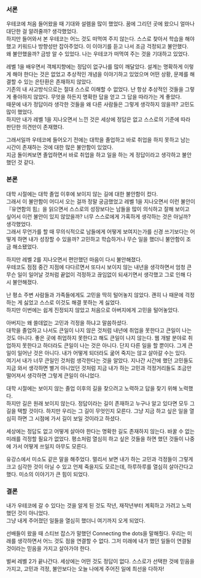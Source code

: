 
### 서론
우테코에 처음 들어왔을 때 기대와 설렘을 많이 했었다. 꿈에 그리던 곳에 왔으니 얼마나 대단한 걸 알려줄까? 생각했었다.  
하지만 들어와서 본 우테코는 어느 것도 떠먹여 주지 않는다. 스스로 찾아서 학습을 해야 했고 키워드나 방향성만 잡아주었다. 이 이야기를 듣고 나서 조금 걱정되고 불안했다.  
왜 불안했을까? 금방 알 수 있었다. 나는 우테코가 떠먹여 주는 것을 기대하고 있었다.

레벨 1을 배우면서 객체지향에는 정답이 없구나를 많이 깨달았다. 설계는 명확하게 이렇게 해야 한다는 것은 없었고 추상적인 개념을 이야기하고 있었으며 어떤 상황, 문제를 해결할 수 있는 은탄환은 존재하지 않았다.  
기존의 내 사고방식으로는 절대 스스로 이해할 수 없었다. 난 항상 추상적인 것들을 그렇게 좋아하지 않았다. 무엇을 하든지 명확한 답을 얻고 그 답을 따라가는 게 좋았다.  
때문에 내가 정답이라 생각한 것들을 왜 다른 사람들은 그렇게 생각하지 않을까? 고민도 많이 했었다.  
하지만 내가 레벨 1을 지나오면서 느낀 것은 세상에 정답은 없고 스스로의 기준에 따라 판단한 의견만이 존재했다.

그래서일까 우테코에 들어오기 전에는 대학을 졸업하고 바로 취업을 하지 못하고 남는 시간이 존재하는 것에 대한 많은 불안함이 있었다.  
지금 돌이켜보면 졸업하면서 바로 취업을 하고 일을 하는 게 정답이라고 생각하고 불안했던 것 같다.

### 본론
대학 시절에는 대학 졸업 이후에 보이지 않는 길에 대한 불안함이 컸다.  
그래서 이 불안함이 어디서 오는 걸까 정말 궁금했었고 레벨 1을 지나오면서 이런 불안이 『유연함의 힘』을 읽으면서 스스로의 성장보다는 남들을 많이 의식하고 잘해 보이고 싶어서 이런 불안이 있지 않았을까? 너무 스스로에게 가혹하게 생각하는 것은 아닐까? 생각했었다.  
그래서 무언가를 할 때 무의식적으로 남들에게 어떻게 보여지는가를 신경 쓰기보다는 어떻게 하면 내가 성장할 수 있을까? 고민하고 학습하거나 무슨 일을 했더니 불안함이 조금 해소됐었다.

하지만 레벨 2를 지나오면서 편안했던 마음이 다시 불안해졌다.  
우테코도 점점 중간 지점에 다다르면서 또다시 보이지 않는 내년을 생각하면서 엄청 큰 무슨 일이 일어날 것처럼 끝없이 걱정하고 끊임없이 되새기면서 생각했고 그로 인해 다시 불안해졌다.

난 평소 주변 사람들과 가족들에게도 고민을 딱히 털어놓지 않았다. 괜히 나 때문에 걱정하는 게 싫었고 스스로 이것도 해결 못하는 게 싫었다.  
하지만 이번에는 쉽게 진정되지 않았고 처음으로 아버지에게 고민을 털어놓았다.

아버지는 왜 쓸데없는 고민과 걱정을 하냐고 말씀하셨다.  
대학을 졸업하고 나서도 큰일이 나지 않은 것처럼 내년에 취업을 못한다고 큰일이 나는 것도 아니다. 좋은 곳에 취업하지 못한다고 해도 큰일이 나지 않는다. 웹 개발 분야로 취업하지 못한다고 하더라도 큰일이 나는 것은 아니다. 단지 다른 일을 할 뿐이다. 그게 큰일이 일어난 것은 아니다. 내가 어떻게 되더라도 굶어 죽지는 않고 살아갈 수는 있다.  
여기서 내가 너무 큰일인 것처럼 생각한다는 것을 알았다. 지나간 시간에 했던 고민들도 지금 와서 생각하면 별거 아니었던 것처럼 지금 내가 하는 고민과 걱정거리들도 조금만 떨어져서 생각하면 그렇게 큰일이 아니었다.

대학 시절에는 보이지 않는 졸업 이후의 길을 찾으려고 노력하고 답을 찾기 위해 노력했다.  
하지만 길은 원래 보이지 않는다. 정답이라는 길이 존재하고 누구나 알고 있다면 모두 그 길을 택할 것이다. 하지만 우리는 그 길이 무엇인지 모른다. 그냥 지금 하고 싶은 일을 열심히 하면 그 시점에 가서 길이 보일 것이라고 하셨다.

세상에는 정답도 없고 어떻게 살아야 한다는 명확한 길도 존재하지 않는다. 바꿀 수 없는 미래를 걱정할 필요가 없었다. 평소처럼 열심히 하고 싶은 것들을 하면 했던 것들이 나중에 가서 어떻게 쓰일지 아무도 모른다.

유강스에서 미소도 같은 말을 해주었다. 멀리서 보면 내가 하는 고민과 걱정들이 그렇게 크고 심각한 것이 아닐 수 있고 언제 죽을지도 모르는데, 하루하루를 열심히 살아간다고 했다. 미소의 이야기가 큰 힘이 되었다.

### 결론
내가 우테코에 갈 수 있다는 것을 알게 된 것도 작년, 재작년부터 계획하고 가려고 노력했던 것이 아니었다.  
그냥 내게 주어졌던 일들을 열심히 했더니 여기까지 오게 되었다.

선배들이 왔을 때 스티브 잡스가 말했던 Connecting the dots을 말해줬다. 우리는 미래를 생각하면서 어느 것도 점을 연결할 수 없다. 그저 미래에 내가 했던 일들이 연결될 것이라는 믿음을 가지고 살아가야 한다.

벌써 레벨 2가 끝나간다. 세상에는 어떤 것도 정답이 없다. 스스로가 선택한 것에 믿음을 가지고, 고민과 걱정, 불안보다는 오늘 나에게 주어진 일에 최선을 다하자!